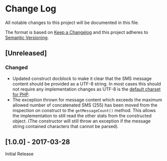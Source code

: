 # Change Log
All notable changes to this project will be documented in this file.

The format is based on [Keep a Changelog](http://keepachangelog.com/) 
and this project adheres to [Semantic Versioning](http://semver.org/).

## [Unreleased]
### Changed
- Updated construct docblock to make it clear that the SMS message content
should be provided as a UTF-8 string. In most cases this should not require any
implementation changes as UTF-8 is the
[default charset for PHP](http://php.net/manual/en/ini.core.php#ini.default-charset).
- The exception thrown for message content which exceeds the maximum allowed
number of concatenated SMS (255) has been moved from the inspection on construct
to the `getMessageCount()` method. This allows the implementation to still read
the other stats from the constructed object. (The constructor will still throw
an exception if the message string contained characters that cannot be parsed).

## [1.0.0] - 2017-03-28
Initial Release
